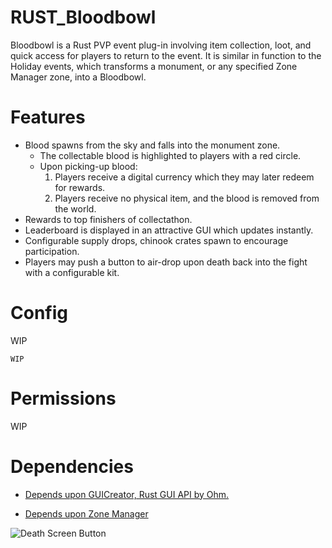 # RUST_Bloodbowl




Bloodbowl is a Rust PVP event plug-in involving item collection, loot, and quick access for players to return to the event. It is similar in function to the Holiday events, which transforms a monument, or any specified Zone Manager zone, into a Bloodbowl. 

<h1>Features</h1>

* Blood spawns from the sky and falls into the monument zone.
  * The collectable blood is highlighted to players with a red circle.
  * Upon picking-up blood: 
    1. Players receive a digital currency which they may later redeem for rewards. 
    2. Players receive no physical item, and the blood is removed from the world.
* Rewards to top finishers of collectathon.
* Leaderboard is displayed in an attractive GUI which updates instantly.
* Configurable supply drops, chinook crates spawn to encourage participation.
* Players may push a button to air-drop upon death back into the fight with a configurable kit.

<h1>Config</h1>

WIP
````
WIP
````

<h1>Permissions</h1>

WIP

<h1>Dependencies</h1>

* [Depends upon GUICreator, Rust GUI API by Ohm.](https://github.com/kiloOhm/GUICreator)

* [Depends upon Zone Manager](https://umod.org/plugins/zone-manager)

![Death Screen Button](https://cdn.discordapp.com/attachments/802169252651335680/846529518578696212/unknown.png)
